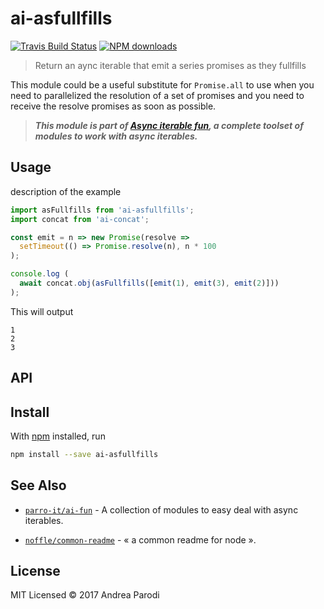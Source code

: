 # ai-asfullfills

[![Travis Build Status](https://img.shields.io/travis/parro-it/ai-asfullfills/master.svg)](http://travis-ci.org/parro-it/ai-asfullfills)
[![NPM downloads](https://img.shields.io/npm/dt/ai-asfullfills.svg)](https://npmjs.org/package/ai-asfullfills)

> Return an aync iterable that emit a series promises as they fullfills

This module could be a useful substitute for `Promise.all` to use when you need
to parallelized the resolution of a set of promises and you need to receive the
resolve promises as soon as possible.

> **_This module is part of
> [Async iterable fun](https://github.com/parro-it/ai-fun), a complete toolset
> of modules to work with async iterables._**

## Usage

description of the example

```js
import asFullfills from 'ai-asfullfills';
import concat from 'ai-concat';

const emit = n => new Promise(resolve =>
  setTimeout(() => Promise.resolve(n), n * 100
);

console.log (
  await concat.obj(asFullfills([emit(1), emit(3), emit(2)]))
);
```

This will output

```
1
2
3
```

## API

## Install

With [npm](https://npmjs.org/) installed, run

```bash
npm install --save ai-asfullfills
```

## See Also

* [`parro-it/ai-fun`](https://github.com/parro-it/ai-fun) - A collection of
  modules to easy deal with async iterables.

* [`noffle/common-readme`](https://github.com/noffle/common-readme) - « a common
  readme for node ».

## License

MIT Licensed © 2017 Andrea Parodi
